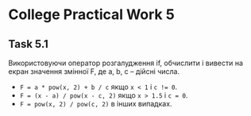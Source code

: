 # College Practical Work 5

## Task 5.1
Використовуючи оператор розгалудження if, обчислити і вивести на екран значення змінної F, де a, b, c – дійсні числа.

- `F = a * pow(x, 2) + b / c` якщо `x < 1` і `c != 0`.
- `F = (x - a) / pow(x - c, 2)` якщо `x > 1.5` і `c = 0`.
- `F = pow(x, 2) / pow(c, 2)` в інших випадках.
